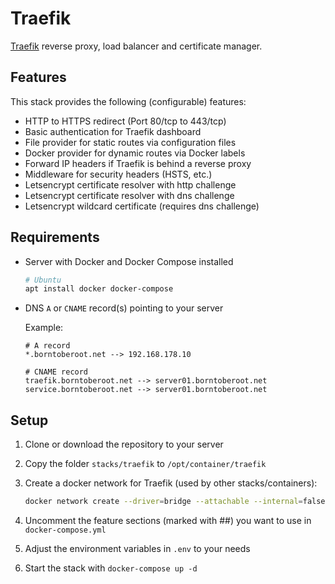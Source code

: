 # Traefik

[Traefik][traefik_website] reverse proxy, load balancer and certificate manager.

## Features

This stack provides the following (configurable) features:

- HTTP to HTTPS redirect (Port 80/tcp to 443/tcp)
- Basic authentication for Traefik dashboard
- File provider for static routes via configuration files
- Docker provider for dynamic routes via Docker labels
- Forward IP headers if Traefik is behind a reverse proxy
- Middleware for security headers (HSTS, etc.)
- Letsencrypt certificate resolver with http challenge
- Letsencrypt certificate resolver with dns challenge
- Letsencrypt wildcard certificate (requires dns challenge)

## Requirements

- Server with Docker and Docker Compose installed

  ```bash
  # Ubuntu
  apt install docker docker-compose
  ```

- DNS `A` or `CNAME` record(s) pointing to your server
  
  Example:
  
  ```plaintext
  # A record
  *.borntoberoot.net --> 192.168.178.10
  
  # CNAME record
  traefik.borntoberoot.net --> server01.borntoberoot.net
  service.borntoberoot.net --> server01.borntoberoot.net
  ```
## Setup

1. Clone or download the repository to your server
2. Copy the folder `stacks/traefik` to `/opt/container/traefik`
3. Create a docker network for Traefik (used by other stacks/containers):
   
   ```bash
   docker network create --driver=bridge --attachable --internal=false traefik_proxy
   ```
4. Uncomment the feature sections (marked with ##) you want to use in `docker-compose.yml`
5. Adjust the environment variables in `.env` to your needs
6. Start the stack with `docker-compose up -d`

[traefik_website]: https://traefik.io/
